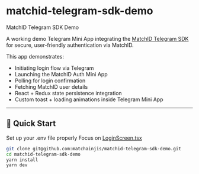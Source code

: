 # matchid-telegram-sdk-demo
MatchID Telegram SDK Demo

A working demo Telegram Mini App integrating the [MatchID Telegram SDK](https://docs.matchid.ai/migrate/telegramMiniApp.html) for secure, user-friendly authentication via MatchID.

This app demonstrates:

- Initiating login flow via Telegram
- Launching the MatchID Auth Mini App
- Polling for login confirmation
- Fetching MatchID user details
- React + Redux state persistence integration
- Custom toast + loading animations inside Telegram Mini App

---

## 🚀 Quick Start

Set up your .env file properly
Focus on [LoginScreen.tsx](https://github.com/matchainjis/matchid-telegram-sdk-demo/blob/main/src/pages/LoginScreen.tsx)

```bash
git clone git@github.com:matchainjis/matchid-telegram-sdk-demo.git
cd matchid-telegram-sdk-demo
yarn install
yarn dev
